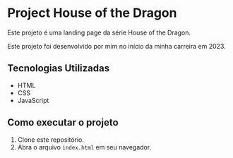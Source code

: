 # Project House of the Dragon

Este projeto é uma landing page da série House of the Dragon.

Este projeto foi desenvolvido por mim no início da minha carreira em 2023.

## Tecnologias Utilizadas

* HTML
* CSS
* JavaScript

## Como executar o projeto

1. Clone este repositório.
2. Abra o arquivo `index.html` em seu navegador.
